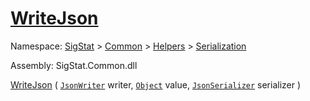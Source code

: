 # [WriteJson](./DistanceFunctionJsonConverter-100664044.md)

Namespace: [SigStat]() > [Common](./../../../README.md) > [Helpers](./../../README.md) > [Serialization](./../README.md)

Assembly: SigStat.Common.dll

[WriteJson](./DistanceFunctionJsonConverter-100664044.md) ( [`JsonWriter`](./DistanceFunctionJsonConverter-100664044.md) writer, [`Object`](https://docs.microsoft.com/en-us/dotnet/api/System.Object) value, [`JsonSerializer`](./DistanceFunctionJsonConverter-100664044.md) serializer )

